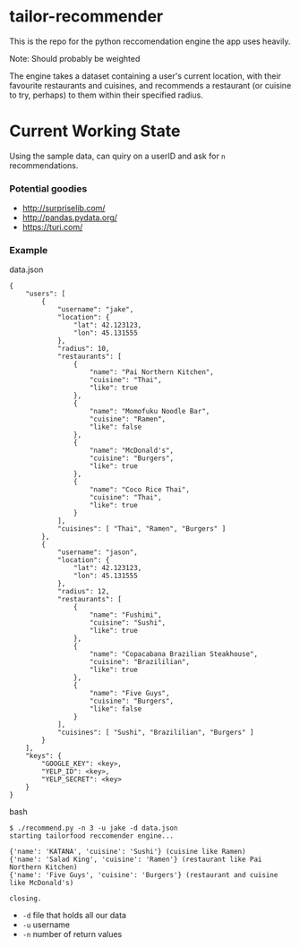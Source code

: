 # tailor-recommender
This is the repo for the python reccomendation engine the app uses heavily.

Note: Should probably be weighted

The engine takes a dataset containing a user's current location, with their favourite restaurants and cuisines, and recommends a restaurant (or cuisine to try, perhaps) to them within their specified radius.

# Current Working State

Using the sample data, can quiry on a userID and ask for `n` recommendations.

### Potential goodies

- http://surpriselib.com/
- http://pandas.pydata.org/
- https://turi.com/

### Example

data.json
```
{
    "users": [
        {
            "username": "jake",
            "location": {
                "lat": 42.123123,
                "lon": 45.131555
            },
            "radius": 10,
            "restaurants": [
                {
                    "name": "Pai Northern Kitchen",
                    "cuisine": "Thai",
                    "like": true
                },
                {
                    "name": "Momofuku Noodle Bar",
                    "cuisine": "Ramen",
                    "like": false
                },
                {
                    "name": "McDonald's",
                    "cuisine": "Burgers",
                    "like": true
                },
                {
                    "name": "Coco Rice Thai",
                    "cuisine": "Thai",
                    "like": true
                }
            ],
            "cuisines": [ "Thai", "Ramen", "Burgers" ]
        },
        {
            "username": "jason",
            "location": {
                "lat": 42.123123,
                "lon": 45.131555
            },
            "radius": 12,
            "restaurants": [
                {
                    "name": "Fushimi",
                    "cuisine": "Sushi",
                    "like": true
                },
                {
                    "name": "Copacabana Brazilian Steakhouse",
                    "cuisine": "Brazililian",
                    "like": true
                },
                {
                    "name": "Five Guys",
                    "cuisine": "Burgers",
                    "like": false
                }
            ],
            "cuisines": [ "Sushi", "Brazililian", "Burgers" ]
        }
    ],
    "keys": {
        "GOOGLE_KEY": <key>,
        "YELP_ID": <key>,
        "YELP_SECRET": <key>
    }
}
```

bash

```
$ ./recommend.py -n 3 -u jake -d data.json
starting tailorfood reccomender engine...

{'name': 'KATANA', 'cuisine': 'Sushi'} (cuisine like Ramen)
{'name': 'Salad King', 'cuisine': 'Ramen'} (restaurant like Pai Northern Kitchen)
{'name': 'Five Guys', 'cuisine': 'Burgers'} (restaurant and cuisine like McDonald's)

closing.
```

- `-d` file that holds all our data
- `-u` username
- `-n`  number of return values

